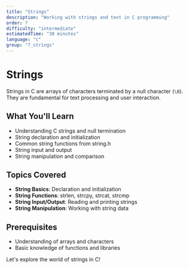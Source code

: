 ```yaml
---
title: "Strings"
description: "Working with strings and text in C programming"
order: 7
difficulty: "intermediate"
estimatedTime: "30 minutes"
language: "c"
group: "7_strings"
---
```


# Strings

Strings in C are arrays of characters terminated by a null character (`\0`). They are fundamental for text processing and user interaction.

## What You'll Learn

- Understanding C strings and null termination
- String declaration and initialization
- Common string functions from string.h
- String input and output
- String manipulation and comparison

## Topics Covered

- **String Basics**: Declaration and initialization
- **String Functions**: strlen, strcpy, strcat, strcmp
- **String Input/Output**: Reading and printing strings
- **String Manipulation**: Working with string data

## Prerequisites

- Understanding of arrays and characters
- Basic knowledge of functions and libraries

Let's explore the world of strings in C!

